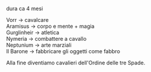 dura ca 4 mesi  
  
Vorr -> cavalcare  
Aramisus -> corpo e mente + magia  
Gurglinheir -> atletica  
Nymeria -> combattere a cavallo  
Neptunium -> arte marziali  
Il Barone -> fabbricare gli oggetti come fabbro

Alla fine diventiamo cavalieri dell'Ordine delle tre Spade.